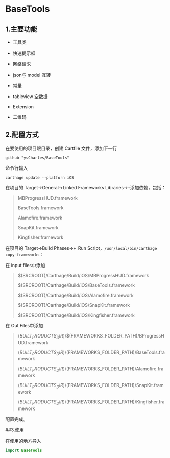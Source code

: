 # BaseTools

## 1.主要功能

* 工具类


* 快速提示框
* 网络请求
* json与 model 互转
* 常量
* tableview 空数据
* Extension
* 二维码



## 2.配置方式

在要使用的项目跟目录，创建 Cartfile 文件，添加下一行

```
github "ysCharles/BaseTools"
```

命令行输入

```
carthage update --platforn iOS
```

在项目的 Target→General→Linked Frameworks Libraries→`+`添加依赖，包括：

>MBProgressHUD.framework
>
>BaseTools.framework
>
>Alamofire.framework
>
>SnapKit.framework
>
>Kingfisher.framework

在项目的 Target→Build Phases→`+ `Run Script，`/usr/local/bin/carthage copy-frameworks`：

在 input files中添加

>$(SRCROOT)/Carthage/Build/iOS/MBProgressHUD.framework
>
>$(SRCROOT)/Carthage/Build/iOS/BaseTools.framework
>
>$(SRCROOT)/Carthage/Build/iOS/Alamofire.framework
>
>$(SRCROOT)/Carthage/Build/iOS/SnapKit.framework
>
>$(SRCROOT)/Carthage/Build/iOS/Kingfisher.framework

在 Out Files中添加

>$(BUILT_PRODUCTS_DIR)/$$(FRAMEWORKS_FOLDER_PATH)/BProgressHUD.framework
>
>$(BUILT_PRODUCTS_DIR)/$(FRAMEWORKS_FOLDER_PATH)/BaseTools.framework
>
>$(BUILT_PRODUCTS_DIR)/$(FRAMEWORKS_FOLDER_PATH)/Alamofire.framework
>
>$(BUILT_PRODUCTS_DIR)/$(FRAMEWORKS_FOLDER_PATH)/SnapKit.framework
>
>$(BUILT_PRODUCTS_DIR)/$(FRAMEWORKS_FOLDER_PATH)/Kingfisher.framework

配置完成。

##3.使用

在使用的地方导入

```swift
import BaseTools
```









